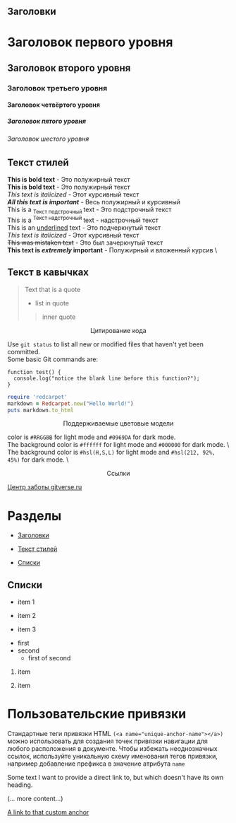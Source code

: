 ## Заголовки

# Заголовок первого уровня
## Заголовок второго уровня
### Заголовок третьего уровня
#### Заголовок четвёртого уровня
##### Заголовок пятого уровня
###### Заголовок шестого уровня

## Текст стилей

**This is bold text** - Это полужирный текст  \
__This is bold text__ - Это полужирный текст  \
_This text is italicized_ - Этот курсивный текст  \
***All this text is important*** - Весь полужирный и курсивный  <br>
This is a <sub>Текст подстрочный </sub> text - Это подстрочный текст \
This is a <sup>Текст надстрочный </sup> text - надстрочный текст \
This is an <ins>underlined</ins> text - Это подчеркнутый текст \
*This text is italicized* - Этот курсивный текст <br> 
~~This was mistaken text~~ - Это был зачеркнутый текст  \
**This text is _extremely_ important** - Полужирный и вложенный курсив  \

## Текст в кавычках

> Text that is a quote
> - list in quote
> > inner quote

<div align="center">
Цитирование кода
</div>

Use `git status` to list all new or modified files that haven't yet been committed.  \
Some basic Git commands are:
```
function test() {
  console.log("notice the blank line before this function?");
}
```
```ruby
require 'redcarpet'
markdown = Redcarpet.new("Hello World!")
puts markdown.to_html
```
<div align="center">
Поддерживаемые цветовые модели
</div>

color is `#RRGGBB` for light mode and `#0969DA` for dark mode. \
The background color is `#ffffff` for light mode and `#000000` for dark mode. \ 
The background color is `#hsl(H,S,L)` for light mode and `#hsl(212, 92%, 45%)` for dark mode. \ 

<div align="center">
Ссылки
</div>

[Центр заботы gitverse.ru](https://gitverse.ru/docs)

# Разделы

- [Заголовки](#заголовки)
- [Текст стилей](#текст-стилей)


- [Списки](#Списки)


## Списки

- item 1
* item 2
+ item 3

- first 
- second 
  - first of second 

1. item
2) item


# Пользовательские привязки 

Стандартные теги привязки HTML `(<a name="unique-anchor-name"></a>)` можно использовать для создания точек привязки навигации для любого расположения в документе. Чтобы избежать неоднозначных ссылок, используйте уникальную схему именования тегов привязки, например добавление префикса в значение атрибута `name`

<a name="my-custom-anchor-point"></a>
Some text I want to provide a direct link to, but which doesn't have its own heading.

(… more content…)

[A link to that custom anchor](#my-custom-anchor-point)










